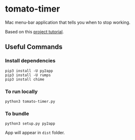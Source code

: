 # tomato-timer

Mac menu-bar application that tells you when to stop working.

Based on this [project tutorial](https://camillovisini.com/article/create-macos-menu-bar-app-pomodoro/).

## Useful Commands

### Install dependencies
```
pip3 install -U py2app
pip3 install -U rumps
pip3 install chime
```

### To run locally
```
python3 tomato-timer.py
```

### To bundle
```
python3 setup.py py2app
```

App will appear in `dist` folder.
